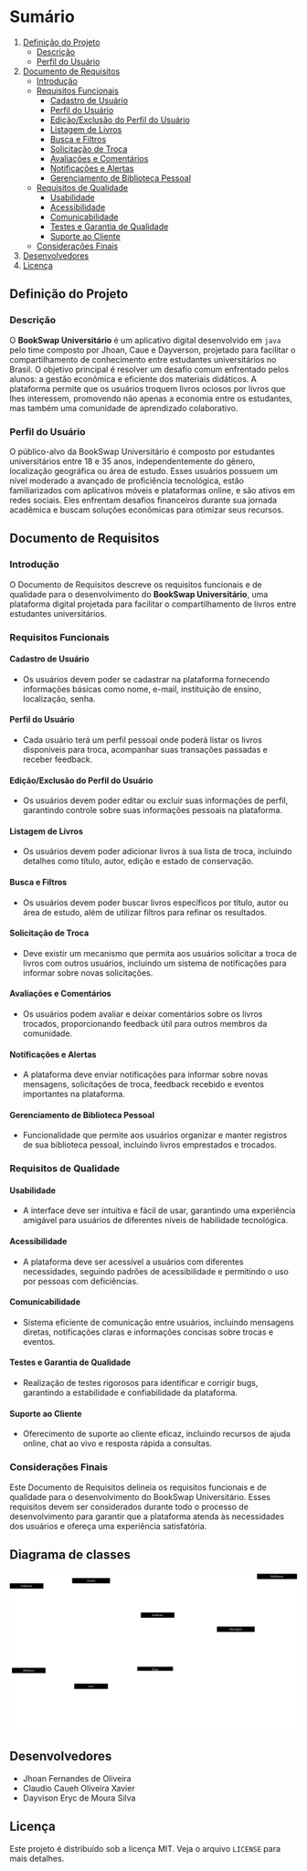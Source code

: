 # Sumário

1. [Definição do Projeto](#definição-do-projeto)
   - [Descrição](#descrição)
   - [Perfil do Usuário](#perfil-do-usuário)
2. [Documento de Requisitos](#documento-de-requisitos)
   - [Introdução](#introdução)
   - [Requisitos Funcionais](#requisitos-funcionais)
     - [Cadastro de Usuário](#cadastro-de-usuário)
     - [Perfil do Usuário](#perfil-do-usuário-1)
     - [Edição/Exclusão do Perfil do Usuário](#ediçãoexclusão-do-perfil-do-usuário)
     - [Listagem de Livros](#listagem-de-livros)
     - [Busca e Filtros](#busca-e-filtros)
     - [Solicitação de Troca](#solicitação-de-troca)
     - [Avaliações e Comentários](#avaliações-e-comentários)
     - [Notificações e Alertas](#notificações-e-alertas)
     - [Gerenciamento de Biblioteca Pessoal](#gerenciamento-de-biblioteca-pessoal)
   - [Requisitos de Qualidade](#requisitos-de-qualidade)
     - [Usabilidade](#usabilidade)
     - [Acessibilidade](#acessibilidade)
     - [Comunicabilidade](#comunicabilidade)
     - [Testes e Garantia de Qualidade](#testes-e-garantia-de-qualidade)
     - [Suporte ao Cliente](#suporte-ao-cliente)
   - [Considerações Finais](#considerações-finais)
3. [Desenvolvedores](#desenvolvedores)
4. [Licença](#licença)

## Definição do Projeto  

### Descrição 

O **BookSwap Universitário** é um aplicativo digital desenvolvido em `java` pelo time composto por Jhoan, Caue e Dayverson, projetado para facilitar o compartilhamento de conhecimento entre estudantes universitários no Brasil. O objetivo principal é resolver um desafio comum enfrentado pelos alunos: a gestão econômica e eficiente dos materiais didáticos. A plataforma permite que os usuários troquem livros ociosos por livros que lhes interessem, promovendo não apenas a economia entre os estudantes, mas também uma comunidade de aprendizado colaborativo.

### Perfil do Usuário

O público-alvo da BookSwap Universitário é composto por estudantes universitários entre 18 e 35 anos, independentemente do gênero, localização geográfica ou área de estudo. Esses usuários possuem um nível moderado a avançado de proficiência tecnológica, estão familiarizados com aplicativos móveis e plataformas online, e são ativos em redes sociais. Eles enfrentam desafios financeiros durante sua jornada acadêmica e buscam soluções econômicas para otimizar seus recursos.

## Documento de Requisitos 

### Introdução

O Documento de Requisitos descreve os requisitos funcionais e de qualidade para o desenvolvimento do **BookSwap Universitário**, uma plataforma digital projetada para facilitar o compartilhamento de livros entre estudantes universitários.

### Requisitos Funcionais

#### Cadastro de Usuário

- Os usuários devem poder se cadastrar na plataforma fornecendo informações básicas como nome, e-mail, instituição de ensino, localização, senha.

#### Perfil do Usuário

- Cada usuário terá um perfil pessoal onde poderá listar os livros disponíveis para troca, acompanhar suas transações passadas e receber feedback.

#### Edição/Exclusão do Perfil do Usuário

- Os usuários devem poder editar ou excluir suas informações de perfil, garantindo controle sobre suas informações pessoais na plataforma.

#### Listagem de Livros

- Os usuários devem poder adicionar livros à sua lista de troca, incluindo detalhes como título, autor, edição e estado de conservação.

#### Busca e Filtros

- Os usuários devem poder buscar livros específicos por título, autor ou área de estudo, além de utilizar filtros para refinar os resultados.

#### Solicitação de Troca

- Deve existir um mecanismo que permita aos usuários solicitar a troca de livros com outros usuários, incluindo um sistema de notificações para informar sobre novas solicitações.

#### Avaliações e Comentários

- Os usuários podem avaliar e deixar comentários sobre os livros trocados, proporcionando feedback útil para outros membros da comunidade.

#### Notificações e Alertas

- A plataforma deve enviar notificações para informar sobre novas mensagens, solicitações de troca, feedback recebido e eventos importantes na plataforma.

#### Gerenciamento de Biblioteca Pessoal

- Funcionalidade que permite aos usuários organizar e manter registros de sua biblioteca pessoal, incluindo livros emprestados e trocados.

### Requisitos de Qualidade

#### Usabilidade

- A interface deve ser intuitiva e fácil de usar, garantindo uma experiência amigável para usuários de diferentes níveis de habilidade tecnológica.

#### Acessibilidade

- A plataforma deve ser acessível a usuários com diferentes necessidades, seguindo padrões de acessibilidade e permitindo o uso por pessoas com deficiências.

#### Comunicabilidade

- Sistema eficiente de comunicação entre usuários, incluindo mensagens diretas, notificações claras e informações concisas sobre trocas e eventos.


#### Testes e Garantia de Qualidade

- Realização de testes rigorosos para identificar e corrigir bugs, garantindo a estabilidade e confiabilidade da plataforma.

#### Suporte ao Cliente

- Oferecimento de suporte ao cliente eficaz, incluindo recursos de ajuda online, chat ao vivo e resposta rápida a consultas.

### Considerações Finais

Este Documento de Requisitos delineia os requisitos funcionais e de qualidade para o desenvolvimento do BookSwap Universitário. Esses requisitos devem ser considerados durante todo o processo de desenvolvimento para garantir que a plataforma atenda às necessidades dos usuários e ofereça uma experiência satisfatória.

## Diagrama de classes

![DiagramaDeClasses](https://github.com/JhoanDev/BookSwap/blob/main/BookSwap.png)

## Desenvolvedores

- Jhoan Fernandes de Oliveira
- Claudio Caueh Oliveira Xavier
- Dayvison Eryc de Moura Silva

## Licença

Este projeto é distribuído sob a licença MIT. Veja o arquivo `LICENSE` para mais detalhes.

